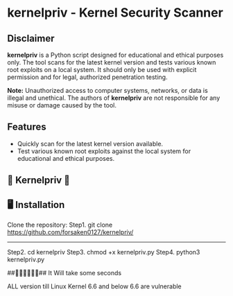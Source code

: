 # kernelpriv - Kernel Security Scanner

## Disclaimer

**kernelpriv** is a Python script designed for educational and ethical purposes only. The tool scans for the latest kernel version and tests various known root exploits on a local system. It should only be used with explicit permission and for legal, authorized penetration testing.

**Note:** Unauthorized access to computer systems, networks, or data is illegal and unethical. The authors of **kernelpriv** are not responsible for any misuse or damage caused by the tool.

## Features

- Quickly scan for the latest kernel version available.
- Test various known root exploits against the local system for educational and ethical purposes.

## 🚀 Kernelpriv 🚀

## 🖥️ Installation

Clone the repository:
Step1. git clone https://github.com/forsaken0127/kernelpriv/
**********************************************************
Step2. cd kernelpriv
Step3. chmod +x kernelpriv.py
Step4. python3 kernelpriv.py

##🚀🚀🚀🚀🚀🚀##
It Will take some seconds

ALL version till Linux Kernel 6.6 and below 6.6 are vulnerable


